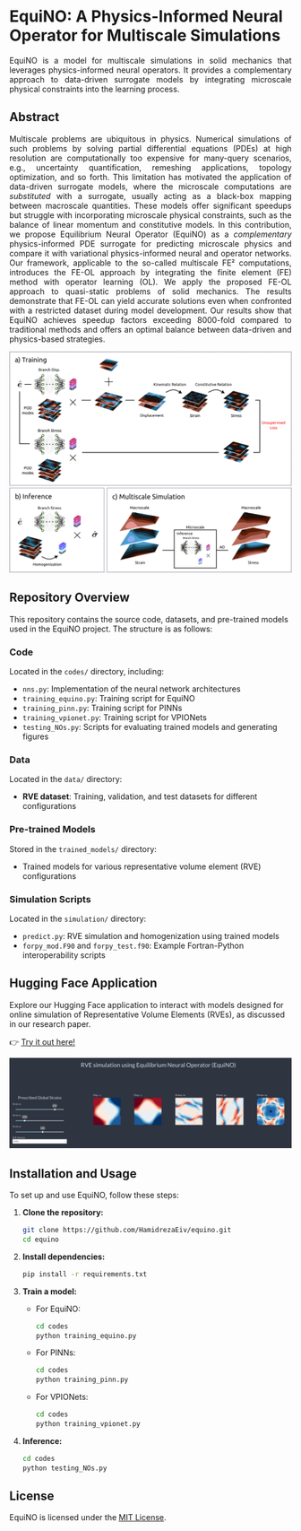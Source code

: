 # EquiNO: A Physics-Informed Neural Operator for Multiscale Simulations
<p align="justify">
EquiNO is a model for multiscale simulations in solid mechanics that leverages physics-informed neural operators. It provides a complementary approach to data-driven surrogate models by integrating microscale physical constraints into the learning process.
<p>

## Abstract
<p align="justify">
Multiscale problems are ubiquitous in physics. Numerical simulations of such problems by solving partial differential equations (PDEs) at high resolution are computationally too expensive for many-query scenarios, e.g., uncertainty quantification, remeshing applications, topology optimization, and so forth. This limitation has motivated the application of data-driven surrogate models, where the microscale computations are <em>substituted</em> with a surrogate, usually acting as a black-box mapping between macroscale quantities. These models offer significant speedups but struggle with incorporating microscale physical constraints, such as the balance of linear momentum and constitutive models. In this contribution, we propose Equilibrium Neural Operator (EquiNO) as a <em>complementary</em> physics-informed PDE surrogate for predicting microscale physics and compare it with variational physics-informed neural and operator networks. Our framework, applicable to the so-called multiscale FE² computations, introduces the FE-OL approach by integrating the finite element (FE) method with operator learning (OL). We apply the proposed FE-OL approach to quasi-static problems of solid mechanics. The results demonstrate that FE-OL can yield accurate solutions even when confronted with a restricted dataset during model development. Our results show that EquiNO achieves speedup factors exceeding 8000-fold compared to traditional methods and offers an optimal balance between data-driven and physics-based strategies.
<p>

![EquiNO Architecture](algo.png)

## Repository Overview

This repository contains the source code, datasets, and pre-trained models used in the EquiNO project. The structure is as follows:

### Code
Located in the `codes/` directory, including:
- `nns.py`: Implementation of the neural network architectures
- `training_equino.py`: Training script for EquiNO
- `training_pinn.py`: Training script for PINNs
- `training_vpionet.py`: Training script for VPIONets
- `testing_NOs.py`: Scripts for evaluating trained models and generating figures

### Data
Located in the `data/` directory:
- **RVE dataset**: Training, validation, and test datasets for different configurations

### Pre-trained Models
Stored in the `trained_models/` directory:
- Trained models for various representative volume element (RVE) configurations

### Simulation Scripts
Located in the `simulation/` directory:
- `predict.py`: RVE simulation and homogenization using trained models
- `forpy_mod.F90` and `forpy_test.f90`: Example Fortran-Python interoperability scripts

## Hugging Face Application

Explore our Hugging Face application to interact with models designed for online simulation of Representative Volume Elements (RVEs), as discussed in our research paper.

👉 [Try it out here!](https://huggingface.co/spaces/hreiv/RVEsim)

![EquiNO on Hugging Face](RVEsim.png)

## Installation and Usage

To set up and use EquiNO, follow these steps:

1. **Clone the repository:**
   ```sh
   git clone https://github.com/HamidrezaEiv/equino.git
   cd equino
   ```

2. **Install dependencies:**
   ```sh
   pip install -r requirements.txt
   ```

3. **Train a model:**
   - For EquiNO:
     ```sh
     cd codes
     python training_equino.py
     ```
   - For PINNs:
     ```sh
     cd codes
     python training_pinn.py
     ```
   - For VPIONets:
     ```sh
     cd codes
     python training_vpionet.py
     ```
3. **Inference:**
    ```sh
    cd codes
    python testing_NOs.py
    ```
## License

EquiNO is licensed under the [MIT License](https://opensource.org/licenses/MIT).

